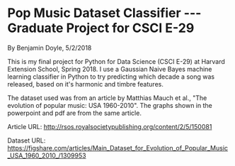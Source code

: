 # Pop Music Dataset Classifier --- Graduate Project for CSCI E-29
By Benjamin Doyle, 5/2/2018

This is my final project for Python for Data Science (CSCI E-29) at Harvard Extension School, Spring 2018.  I use a Gaussian Naive Bayes machine learning classifier in Python to try predicting which decade a song was released, based on it's harmonic and timbre features.

The dataset used was from an article by Matthias Mauch et al., "The evolution of popular music: USA 1960-2010".  The graphs shown in the powerpoint and pdf are from the same article.

Article URL:
http://rsos.royalsocietypublishing.org/content/2/5/150081

Dataset URL:
https://figshare.com/articles/Main_Dataset_for_Evolution_of_Popular_Music_USA_1960_2010_/1309953
